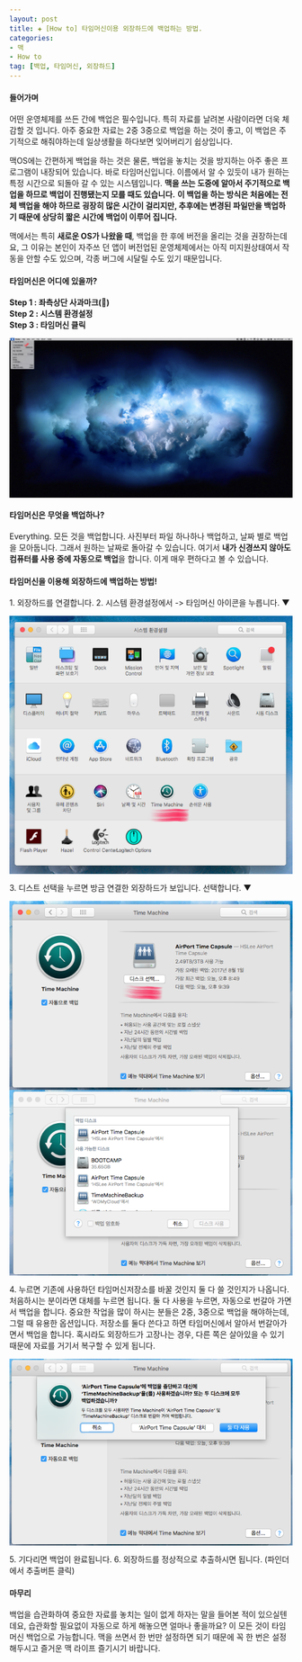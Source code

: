 ```yaml
---  
layout: post  
title: ✚ [How to] 타임머신이용 외장하드에 백업하는 방법.
categories:
- 맥
- How to
tag: [백업, 타임머신, 외장하드]
---  
```


#### 들어가며
<p class="drop-korean">
어떤 운영체제를 쓰든 간에 백업은 필수입니다. 특히 자료를 날려본 사람이라면 더욱 체감할 것 입니다. 아주 중요한 자료는 2중 3중으로 백업을 하는 것이 좋고, 이 백업은 주기적으로 해줘야하는데 일상생활을 하다보면 잊어버리기 쉽상입니다. </p>

맥OS에는 간편하게 백업을 하는 것은 물론, 백업을 놓치는 것을 방지하는 아주 좋은 프로그램이 내장되어 있습니다. 바로 타임머신입니다. 이름에서 알 수 있듯이 내가 원하는 특정 시간으로 되돌아 갈 수 있는 시스템입니다. **맥을 쓰는 도중에 알아서 주기적으로 백업을 하므로 백업이 진행됐는지 모를 때도 있습니다.** **이 백업을 하는 방식은 처음에는 전체 백업을 해야 하므로 굉장히 많은 시간이 걸리지만, 추후에는 변경된 파일만을 백업하기 때문에 상당히 짧은 시간에 백업이 이루어 집니다.**

맥에서는 특히 **새로운 OS가 나왔을 때**, 백업을 한 후에 버전을 올리는 것을 권장하는데요, 그 이유는 본인이 자주쓰 던 앱이 버전업된 운영체제에서는 아직 미지원상태여서 작동을 안할 수도 있으며, 각종 버그에 시달릴 수도 있기 때문입니다.

#### 타임머신은 어디에 있을까?
**Step 1 : 좌측상단 사과마크()** <br>
**Step 2 : 시스템 환경설정** <br>
**Step 3 : 타임머신 클릭** <br>

<div class="markdown-image">
<img src="/assets/article_images/2018-03-19-backup/1.jpg" alt="" align="middle"/></div>

#### 타임머신은 무엇을 백업하나?
Everything. 모든 것을 백업합니다. 사진부터 파일 하나하나 백업하고, 날짜 별로 백업을 모아둡니다. 그래서 원하는 날짜로 돌아갈 수 있습니다. 여기서 **내가 신경쓰지 않아도 컴퓨터를 사용 중에 자동으로 백업**을 합니다. 이게 매우 편하다고 볼 수 있습니다.

#### 타임머신을 이용해 외장하드에 백업하는 방법!
1\. 외장하드를 연결합니다.
2\. 시스템 환경설정에서 -> 타임머신 아이콘을 누릅니다. ▼

<div class="markdown-image">
<img src="/assets/article_images/2018-03-19-backup/2.png" alt="" align="middle"/></div>

3\. 디스트 선택을 누르면 방금 연결한 외장하드가 보입니다. 선택합니다. ▼

<div class="markdown-image">
<img src="/assets/article_images/2018-03-19-backup/3.png" alt="" align="middle"/></div>
<div class="markdown-image">
<img src="/assets/article_images/2018-03-19-backup/4.png" alt="" align="middle"/></div>

4\. 누르면 기존에 사용하던 타임머신저장소를 바꿀 것인지 둘 다 쓸 것인지가 나옵니다. 처음하시는 분이라면 대체를 누르면 됩니다. 둘 다 사용을 누르면, 자동으로 번갈아 가면서 백업을 합니다. 중요한 작업을 많이 하시는 분들은 2중, 3중으로 백업을 해야하는데, 그럴 때 유용한 옵션입니다. 저장소를 둘다 쓴다고 하면 타임머신에서 알아서 번갈아가면서 백업을 합니다. 혹시라도 외장하드가 고장나는 경우, 다른 쪽은 살아있을 수 있기 때문에 자료를 거기서 복구할 수 있게 됩니다.

<div class="markdown-image">
<img src="/assets/article_images/2018-03-19-backup/5.png" alt="" align="middle"/></div>

5\. 기다리면 백업이 완료됩니다.
6\. 외장하드를 정상적으로 추출하시면 됩니다. (파인더에서 추출버튼 클릭)

#### 마무리
백업을 습관화하여 중요한 자료를 놓치는 일이 없게 하자는 말을 들어본 적이 있으실텐데요, 습관화할 필요없이 자동으로 하게 해놓으면 얼마나 좋을까요? 이 모든 것이 타임머신 백업으로 가능합니다. 맥을 쓰면서 한 번만 설정하면 되기 때문에 꼭 한 번은 설정해두시고 즐거운 맥 라이프 즐기시기 바랍니다. 